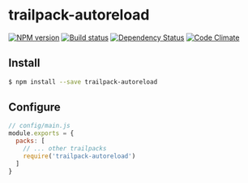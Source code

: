 # trailpack-autoreload

[![NPM version][npm-image]][npm-url]
[![Build status][ci-image]][ci-url]
[![Dependency Status][daviddm-image]][daviddm-url]
[![Code Climate][codeclimate-image]][codeclimate-url]



## Install

```sh
$ npm install --save trailpack-autoreload
```

## Configure

```js
// config/main.js
module.exports = {
  packs: [
    // ... other trailpacks
    require('trailpack-autoreload')
  ]
}
```

[npm-image]: https://img.shields.io/npm/v/trailpack-autoreload.svg?style=flat-square
[npm-url]: https://npmjs.org/package/trailpack-autoreload
[ci-image]: https://img.shields.io/travis//trailpack-autoreload/master.svg?style=flat-square
[ci-url]: https://travis-ci.org//trailpack-autoreload
[daviddm-image]: http://img.shields.io/david//trailpack-autoreload.svg?style=flat-square
[daviddm-url]: https://david-dm.org//trailpack-autoreload
[codeclimate-image]: https://img.shields.io/codeclimate/github//trailpack-autoreload.svg?style=flat-square
[codeclimate-url]: https://codeclimate.com/github//trailpack-autoreload

